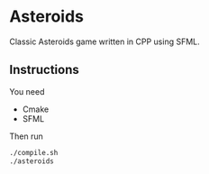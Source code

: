 # Asteroids

Classic Asteroids game written in CPP using SFML.

## Instructions

You need
* Cmake
* SFML

Then run

```bash
./compile.sh
./asteroids
```